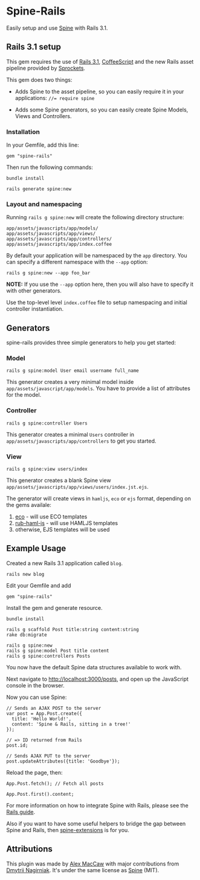 # Spine-Rails

Easily setup and use [Spine](http://spinejs.com) with Rails 3.1.

## Rails 3.1 setup

This gem requires the use of [Rails 3.1](http://rubyonrails.org), [CoffeeScript](http://jashkenas.github.com/coffee-script/) and the new Rails asset pipeline provided by [Sprockets](http://getsprockets.org).

This gem does two things:

* Adds Spine to the asset pipeline, so you can easily require it in your applications: `//= require spine`
    
* Adds some Spine generators, so you can easily create Spine Models, Views and Controllers.

### Installation

In your Gemfile, add this line:

    gem "spine-rails"
  
Then run the following commands:

    bundle install
    
    rails generate spine:new

### Layout and namespacing

Running `rails g spine:new` will create the following directory structure:
  
    app/assets/javascripts/app/models/
    app/assets/javascripts/app/views/
    app/assets/javascripts/app/controllers/
    app/assets/javascripts/app/index.coffee
    
By default your application will be namespaced by the `app` directory. You can specify a different namespace with the `--app` option:

    rails g spine:new --app foo_bar
    
**NOTE:** If you use the `--app` option here, then you will also have to specify it with other generators.

Use the top-level level `index.coffee` file to setup namespacing and initial controller instantiation.

## Generators

spine-rails provides three simple generators to help you get started:

### Model

    rails g spine:model User email username full_name
    
This generator creates a very minimal model inside `app/assets/javascript/app/models`. You have to provide a list of attributes for the model.

### Controller
    
    rails g spine:controller Users
    
This generator creates a minimal `Users` controller in `app/assets/javascripts/app/controllers` to get you started. 

### View

    rails g spine:view users/index
    
This generator creates a blank Spine view `app/assets/javascripts/app/views/users/index.jst.ejs`.

The generator will create views in `hamljs`, `eco` or `ejs` format, depending on the gems availale:

1. [eco](https://github.com/sstephenson/eco) - will use ECO templates
2. [rub-haml-js](https://github.com/dnagir/ruby-haml-js) - will use HAMLJS templates
3. otherwise, EJS templates will be used

## Example Usage

Created a new Rails 3.1 application called `blog`.

    rails new blog

Edit your Gemfile and add

    gem "spine-rails"

Install the gem and generate resource.

    bundle install
    
    rails g scaffold Post title:string content:string
    rake db:migrate
    
    rails g spine:new
    rails g spine:model Post title content
    rails g spine:controllers Posts

You now have the default Spine data structures available to work with.

Next navigate to [http://localhost:3000/posts](http://localhost:3000/posts), and open up the JavaScript console in the browser.

Now you can use Spine:

    // Sends an AJAX POST to the server
    var post = App.Post.create({
      title: 'Hello World!', 
      content: 'Spine & Rails, sitting in a tree!'
    }); 

    // => ID returned from Rails
    post.id; 
    
    // Sends AJAX PUT to the server
    post.updateAttributes({title: 'Goodbye'});
    
Reload the page, then:

    App.Post.fetch(); // Fetch all posts
    
    App.Post.first().content;
    
For more information on how to integrate Spine with Rails, please see the [Rails guide](http://spinejs.com/docs/rails).

Also if you want to have some useful helpers to bridge the gap between Spine and Rails, then [spine-extensions](https://github.com/dnagir/spine-extensions) is for you.

## Attributions

This plugin was made by [Alex MacCaw](http://alexmaccaw.co.uk) with major contributions from [Dmytrii Nagirniak](https://github.com/dnagir). It's under the same license as [Spine](http://spinejs.com) (MIT).
